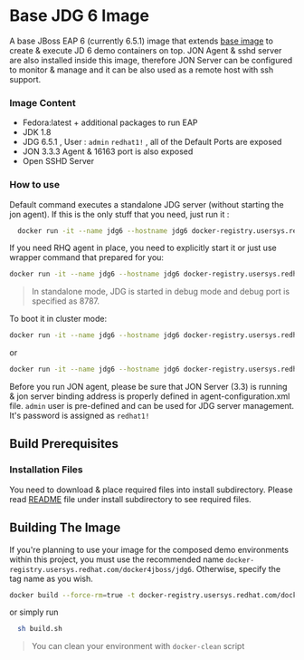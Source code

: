 Base JDG 6 Image
=======

A base JBoss EAP 6 (currently 6.5.1) image that extends [base image](../image-base/README.md) to create & execute JD 6 demo containers on top. JON Agent & sshd server are also installed inside this image, therefore JON Server can be configured to monitor & manage and it can be also used as a remote host with ssh support.

### Image Content

- Fedora:latest + additional packages to run EAP
- JDK 1.8
- JDG 6.5.1 , User :  ```admin``` ```redhat1!``` , all of the Default Ports are exposed
- JON 3.3.3 Agent & 16163 port is also exposed
- Open SSHD Server

### How to use

Default command executes a standalone JDG server (without starting the jon agent). If this is the only stuff that you need, just run it :

```bash
  docker run -it --name jdg6 --hostname jdg6 docker-registry.usersys.redhat.com/docker4jboss/jdg6
```

 If you need RHQ agent in place, you need to explicitly start it or just use wrapper command that prepared for you:
```bash
docker run -it --name jdg6 --hostname jdg6 docker-registry.usersys.redhat.com/docker4jboss/jdg6 /bin/bash -c "/usr/bin/startSshJonAndJdg.sh"
```
 > In standalone mode, JDG is started in debug mode and debug port is specified as 8787.

To boot it in cluster mode:

```bash
docker run -it --name jdg6 --hostname jdg6 docker-registry.usersys.redhat.com/docker4jboss/jdg6 /bin/bash -c "/usr/bin/startSshJonAndJdgInDmnMode.sh"
```
  or

```bash
docker run -it --name jdg6 --hostname jdg6 docker-registry.usersys.redhat.com/docker4jboss/jdg6 /bin/bash -c "/usr/bin/startSshAndJdgInDmnMode.sh"  
```
Before you run JON agent, please be sure that JON Server (3.3) is running & jon server binding address is properly defined in agent-configuration.xml  file. ```admin``` user is pre-defined and can be used for JDG server management. It's password is assigned as ```redhat1!```


## Build Prerequisites

### Installation Files
   You need to download & place required files into install subdirectory. Please read [README](./install/README.md) file under install subdirectory
   to see required files.

## Building The Image

 If you're planning to use your image for the composed demo environments within this project, you must use the recommended name ```docker-registry.usersys.redhat.com/docker4jboss/jdg6```. Otherwise, specify the tag name as you wish.

```bash
docker build --force-rm=true -t docker-registry.usersys.redhat.com/docker4jboss/jdg6 .
```
  or simply run

```bash
  sh build.sh
```

 > You can clean your environment with ```docker-clean``` script

